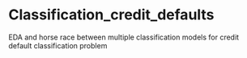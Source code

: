 # Classification_credit_defaults
EDA and horse race between multiple classification models for credit default classification problem
